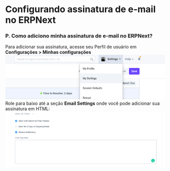 # Configurando assinatura de e-mail no ERPNext


### **P. Como adiciono minha assinatura de e-mail no ERPNext?**

  
Para adicionar sua assinatura, acesse seu Perfil de usuário em **Configurações > Minhas configurações**   
![](/files/PIoVfY1.png)  
Role para baixo até a seção **Email Settings** onde você pode adicionar sua assinatura em HTML:  
![]( /files/4swM1Yz.png)  


